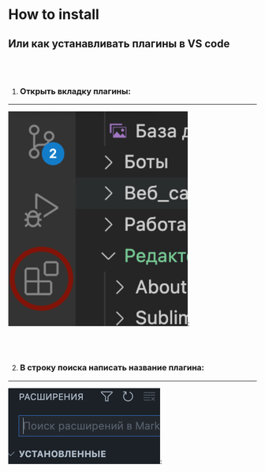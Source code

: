 # How to install 
## Или как устанавливать плагины в VS code  

<br></br>

1. ### Открыть вкладку плагины:
---
![img_plgs_in_vs][id_0]:

<br></br>

2. ### В строку поиска написать название плагина: 
---
![img_plgs_in_vs][id_1]:


[id_0]:/two/Работа/Редакторы/VS_code/Плагины/img/plugns_vs_code.png
[id_1]:/two/Работа/Редакторы/VS_code/Плагины/img/plgs_srch_vs.png
